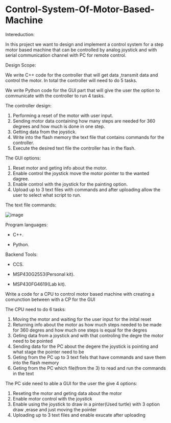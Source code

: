 # Control-System-Of-Motor-Based-Machine

Intereduction:

In this project we want to design and implement a control system for a step motor based machine that can be controlled by analog joystick and with serial communication channel with PC for remote control.

Design Scope:

 We write C++ code for the controller that will get data ,transmit data and control the motor. In total the controller will need to do 5 tasks.

 We write Python code for the GUI part that will give the user the option to communicate with the controller to run 4 tasks.

 

 The controller design:

 1. Performing a reset of the motor with user input.
 2. Sending motor data containing how many steps are needed for 360 degrees and how much is done in one step.
 3. Getting data from the joystick. 
 4. Write into the flash memory the text file that contains commands for the controller.
 5. Execute the desired text file the controller has in the flash.

 

 The GUI options:

 1. Reset motor and geting info about the motor.
 2. Enable control the joystick move the motor pointer to the wanted dagree.
 3. Enable control with the joystick for the painting option. 
 4. Upload up to 3 text files with commands and after uploading allow the user to select what script to run.

 The text file commands:

 ![image](https://user-images.githubusercontent.com/94614385/202896457-3482da63-14f2-4811-8102-80b57a33162a.png) 

Program languages:

 - C++.

 - Python.

Backend Tools: 

 - CCS.

 - MSP430G2553(Personal kit).

 - MSP430FG4619(Lab kit).
 
 
 

Write a code for a CPU to control motor based machine with creating a comunction between with a CP for the GUI

The CPU need to do 6 tasks:

1) Moving the motor and waiting for the user input for the inital reset
2) Returning info about the motor as how much steps needed to be made for 360 degres and how much one steps is equal for the degres
3) Geting data from a joystick and with that controling the degre the motor need to be pointed
4) Sending data for the PC about the degere the joystick is pointing and what stage the pointer need to be
5) Geting from the PC up to 3 text fiels that have commands and save them into the flash memory
6) Geting from the PC which file(from the 3) to read and run the commands in the text 

The PC side need to able a GUI for the user the give 4 options:

1) Reseting the motor and geting data about the motor
2) Enable motor control with the joystick
3) Enable using the joystick to draw in a pinter(Used turtle) with 3 option draw ,erase and just moving the pointer
4) Uploading up to 3 text files and enable exucate after uploading 
